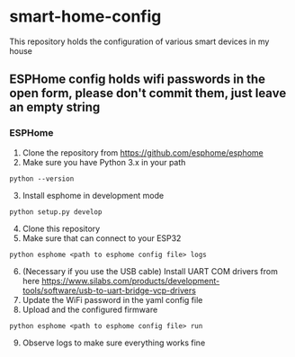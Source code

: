 # smart-home-config

This repository holds the configuration of various smart devices in my house

## ESPHome config holds wifi passwords in the open form, please don't commit them, just leave an empty string

### ESPHome
1. Clone the repository from https://github.com/esphome/esphome
2. Make sure you have Python 3.x in your path
```
python --version
```
3. Install esphome in development mode
```
python setup.py develop
```
4. Clone this repository
5. Make sure that can connect to your ESP32
```
python esphome <path to esphome config file> logs
```
6. (Necessary if you use the USB cable) Install UART COM drivers from here https://www.silabs.com/products/development-tools/software/usb-to-uart-bridge-vcp-drivers
7. Update the WiFi password in the yaml config file
8. Upload and the configured firmware
```
python esphome <path to esphome config file> run
```
9. Observe logs to make sure everything works fine
